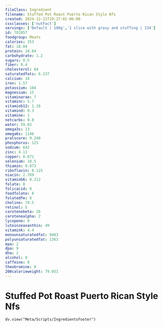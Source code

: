 ```yaml
---
fileClass: Ingredient
filename: Stuffed Pot Roast Puerto Rican Style Nfs
created: 2024-12-21T19:27:02-06:00
cssclasses: ['nutFact']
servings: ['Default | 100g','1 slice with gravy and stuffing | 134']
id: 782857
foodgroup: Meats
calories: 253
fat: 18.84
protein: 18.64
carbohydrate: 1.2
sugars: 0.5
fiber: 0.4
cholesterol: 84
saturatedfats: 6.237
calcium: 18
iron: 1.57
potassium: 184
magnesium: 15
vitaminarae: 7
vitaminc: 5.7
vitaminb12: 1.16
vitamind: 0.3
vitamine: 1
netcarbs: 0.8
water: 59.83
omega3s: 13
omega6s: 1146
pralscore: 9.248
phosphorus: 125
sodium: 642
zinc: 4.11
copper: 0.071
selenium: 18.5
thiamin: 0.073
riboflavin: 0.125
niacin: 2.769
vitaminb6: 0.212
folate: 8
folicacid: 0
foodfolate: 8
folatedfe: 8
choline: 79.5
retinol: 5
carotenebeta: 26
carotenealpha: 2
lycopene: 0
luteinzeaxanthin: 49
vitamink: 4.4
monounsaturatedfat: 9483
polyunsaturatedfat: 1363
epa: 2
dpa: 9
dha: 2
alcohol: 0
caffeine: 0
theobromine: 0
200calorieweight: 79.051
---
```


# Stuffed Pot Roast Puerto Rican Style Nfs

```dataviewjs
dv.view("Meta/Scripts/IngredientsFooter")
```